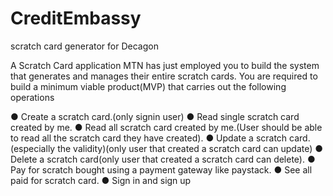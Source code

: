 # CreditEmbassy
scratch card generator for Decagon

A Scratch Card application
MTN has just employed you to build the system that generates and manages their entire scratch cards. You are required to build a minimum viable product(MVP) that carries out the following operations

●	Create a scratch card.(only signin user)
●	Read single scratch card created by me.
●	Read all scratch card created by me.(User should be able to read all the scratch card they have created).
●	Update a scratch card. (especially the validity)(only user that created a scratch card can update)
●	Delete a scratch card(only user that created a scratch card can delete).
●	Pay for scratch bought using a payment gateway like paystack.
●	See all paid for scratch card.
●	Sign in and sign up
